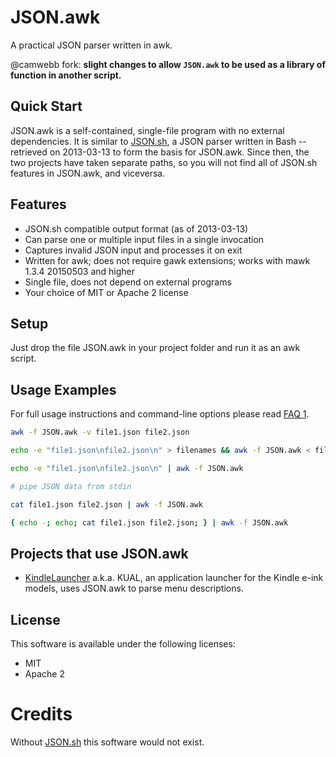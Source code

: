 JSON.awk
========

A practical JSON parser written in awk.

@camwebb fork: **slight changes to allow `JSON.awk` to be used as a
library of function in another script.**


Quick Start
-----------

JSON.awk is a self-contained, single-file program with no external dependencies.
It is similar to [JSON.sh](https://github.com/dominictarr/JSON.sh), a JSON
parser written in Bash -- retrieved on 2013-03-13 to form the basis for
JSON.awk. Since then, the two projects have taken separate paths, so you
will not find all of JSON.sh features in JSON.awk, and viceversa.

Features
--------

* JSON.sh compatible output format (as of 2013-03-13)
* Can parse one or multiple input files in a single invocation
* Captures invalid JSON input and processes it on exit
* Written for awk; does not require gawk extensions;
  works with mawk 1.3.4 20150503 and higher
* Single file, does not depend on external programs
* Your choice of MIT or Apache 2 license 

Setup
-----

Just drop the file JSON.awk in your project folder and run it as an awk
script.

Usage Examples
--------------

For full usage instructions and command-line options please read [FAQ 1](FAQ.md).

```sh
awk -f JSON.awk -v file1.json file2.json

echo -e "file1.json\nfile2.json\n" > filenames && awk -f JSON.awk < filenames

echo -e "file1.json\nfile2.json\n" | awk -f JSON.awk

# pipe JSON data from stdin

cat file1.json file2.json | awk -f JSON.awk

{ echo -; echo; cat file1.json file2.json; } | awk -f JSON.awk
```

Projects that use JSON.awk
--------------------------

* [KindleLauncher](https://bitbucket.org/ixtab/kindlelauncher/overview)
  a.k.a. KUAL, an application launcher for the Kindle e-ink models, uses
  JSON.awk to parse menu descriptions.

License
-------

This software is available under the following licenses:

* MIT
* Apache 2

Credits
=======

Without [JSON.sh](https://github.com/dominictarr/JSON.sh) this software
would not exist.
